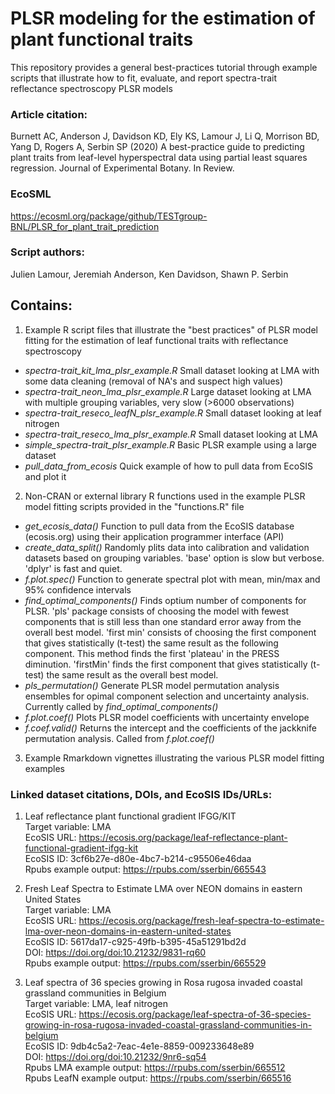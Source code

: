 # PLSR modeling for the estimation of plant functional traits
This repository provides a general best-practices tutorial through example scripts that illustrate how to fit, evaluate, and report spectra-trait reflectance spectroscopy PLSR models

### Article citation:
Burnett AC, Anderson J, Davidson KD, Ely KS, Lamour J, Li Q, Morrison BD, Yang D, Rogers A, Serbin SP (2020) A best-practice guide to predicting plant traits from leaf-level hyperspectral data using partial least squares regression. Journal of Experimental Botany. In Review.

### EcoSML
https://ecosml.org/package/github/TESTgroup-BNL/PLSR_for_plant_trait_prediction

### Script authors:
Julien Lamour, Jeremiah Anderson, Ken Davidson, Shawn P. Serbin

## Contains:
1. Example R script files that illustrate the "best practices" of PLSR model fitting for the estimation of leaf functional traits with reflectance spectroscopy
  + _spectra-trait_kit_lma_plsr_example.R_  Small dataset looking at LMA with some data cleaning (removal of NA's and suspect high values)
  + _spectra-trait_neon_lma_plsr_example.R_ Large dataset looking at LMA with multiple grouping variables, very slow (>6000 observations)
  + _spectra-trait_reseco_leafN_plsr_example.R_ Small dataset looking at leaf nitrogen
  + _spectra-trait_reseco_lma_plsr_example.R_ Small dataset looking at LMA
  + _simple_spectra-trait_plsr_example.R_ Basic PLSR example using a large dataset
  + _pull_data_from_ecosis_ Quick example of how to pull data from EcoSIS and plot it

2. Non-CRAN or external library R functions used in the example PLSR model fitting scripts provided in the "functions.R" file
  + _get_ecosis_data()_ Function to pull data from the EcoSIS database (ecosis.org) using their application programmer interface (API)
  + _create_data_split()_ Randomly plits data into calibration and validation datasets based on grouping variables.  'base' option is slow but verbose.  'dplyr' is fast and quiet.
  + _f.plot.spec()_ Function to generate spectral plot with mean, min/max and 95% confidence intervals
  + _find_optimal_components()_ Finds optium number of components for PLSR.  'pls' package consists of choosing the model with fewest components that is still less than one standard error away from the overall best model. 'first min' consists of choosing the first component that gives statistically (t-test) the same result as the following component. This method finds the first 'plateau' in the PRESS diminution.  'firstMin' finds the first component that gives statistically (t-test) the same result as the overall best model.
  + _pls_permutation()_ Generate PLSR model permutation analysis ensembles for opimal component selection and uncertainty analysis.  Currently called by _find_optimal_components()_
  + _f.plot.coef()_ Plots PLSR model coefficients with uncertainty envelope
  + _f.coef.valid()_ Returns the intercept and the coefficients of the jackknife permutation analysis. Called from _f.plot.coef()_
  
3. Example Rmarkdown vignettes illustrating the various PLSR model fitting examples

### Linked dataset citations, DOIs, and EcoSIS IDs/URLs: <br>
1) Leaf reflectance plant functional gradient IFGG/KIT <br>
Target variable: LMA <br>
EcoSIS URL: https://ecosis.org/package/leaf-reflectance-plant-functional-gradient-ifgg-kit <br>
EcoSIS ID: 3cf6b27e-d80e-4bc7-b214-c95506e46daa <br>
Rpubs example output: https://rpubs.com/sserbin/665543

2) Fresh Leaf Spectra to Estimate LMA over NEON domains in eastern United States <br>
Target variable: LMA <br>
EcoSIS URL: https://ecosis.org/package/fresh-leaf-spectra-to-estimate-lma-over-neon-domains-in-eastern-united-states <br>
EcoSIS ID: 5617da17-c925-49fb-b395-45a51291bd2d <br>
DOI: https://doi.org/doi:10.21232/9831-rq60 <br>
Rpubs example output: https://rpubs.com/sserbin/665529

3) Leaf spectra of 36 species growing in Rosa rugosa invaded coastal grassland communities in Belgium <br>
Target variable: LMA, leaf nitrogen <br>
EcoSIS URL: https://ecosis.org/package/leaf-spectra-of-36-species-growing-in-rosa-rugosa-invaded-coastal-grassland-communities-in-belgium <br>
EcoSIS ID: 9db4c5a2-7eac-4e1e-8859-009233648e89 <br>
DOI: https://doi.org/doi:10.21232/9nr6-sq54 <br>
Rpubs LMA example output: https://rpubs.com/sserbin/665512 <br>
Rpubs LeafN example output: https://rpubs.com/sserbin/665516



